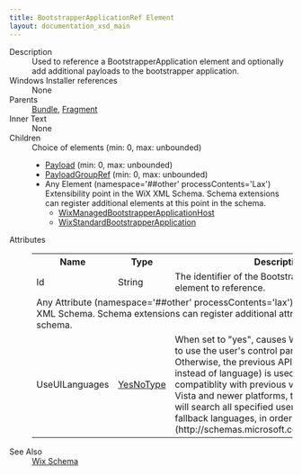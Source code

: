 ```yaml
---
title: BootstrapperApplicationRef Element
layout: documentation_xsd_main
---
```

<dl>
  <dt>Description</dt>
  <dd>Used to reference a BootstrapperApplication element and optionally add additional payloads to the bootstrapper application.</dd>
  <dt>Windows Installer references</dt>
  <dd>None</dd>
  <dt>Parents</dt>
  <dd>
    <a href="../wix/bundle">Bundle</a>, <a href="../wix/fragment">Fragment</a></dd>
  <dt>Inner Text</dt>
  <dd>None</dd>
  <dt>Children</dt>
  <dd>Choice of elements (min: 0, max: unbounded)<ul><li><a href="../wix/payload">Payload</a> (min: 0, max: unbounded)</li><li><a href="../wix/payloadgroupref">PayloadGroupRef</a> (min: 0, max: unbounded)</li><li><span class="extension">Any Element (namespace='##other' processContents='Lax')                  Extensibility point in the WiX XML Schema.  Schema extensions can register additional                 elements at this point in the schema.               </span><ul><li><a href="../bal/wixmanagedbootstrapperapplicationhost" class="extension">WixManagedBootstrapperApplicationHost</a></li><li><a href="../bal/wixstandardbootstrapperapplication" class="extension">WixStandardBootstrapperApplication</a></li></ul></li></ul></dd>
  <dt>Attributes</dt>
  <dd>
    <table cellspacing="0" cellpadding="0" class="schema">
      <tr>
        <th width="15%">Name</th>
        <th width="15%">Type</th>
        <th width="65%">Description</th>
        <th width="15%">Required</th>
      </tr>
      <tr>
        <td>Id</td>
        <td>String</td>
        <td>The identifier of the BootstrapperApplication element to reference.</td>
        <td>Yes</td>
      </tr>
      <tr>
        <td colspan="4">
          <span class="extension">Any Attribute (namespace='##other' processContents='lax')                Extensibility point in the WiX XML Schema.  Schema extensions can register additional               attributes at this point in the schema.             </span>
          <tr>
            <td>
              <span class="extension">UseUILanguages</span>
            </td>
            <td><a href="../bal/simple_type_yesnotype">YesNoType</a></td>
            <td>                 When set to "yes", causes WixStdBA/Prereq BA to use the user's control panel language settings. Otherwise, the previous API (which uses locale instead of language) is used to maintain compatiblity with previous versions of WiX.                 On Vista and newer platforms, this value set to "yes" will search all specified user languages, including fallback languages, in order.              (http://schemas.microsoft.com/wix/BalExtension)</td>
            <td>&nbsp;</td>
          </tr>
        </td>
      </tr>
    </table>
  </dd>
  <dt>See Also</dt>
  <dd>
    <a href="../wix">Wix Schema</a>
  </dd>
</dl>
